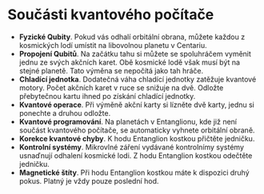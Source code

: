 # Součásti kvantového počítače

- **Fyzické Qubity**. Pokud vás odhalí orbitální obrana, můžete každou z kosmických lodí umístit na libovolnou planetu v Centariu.
- **Propojení Qubitů**. Na začátku tahu si můžete se spoluhráčem vyměnit jednu ze svých akčních karet. Obě kosmické lodě však musí být na stejné planetě. Tato výměna se nepočítá jako tah hráče. 
- **Chladící jednotka**. Dodatečná váha  chladící jednotky zatěžuje kvantové motory. Počet akčních karet v ruce se snižuje na dvě. Odložte přebytečnou kartu ihned po získání chladící jednotky.
- **Kvantové operace**. Při výměně akční karty si lízněte dvě karty, jednu si ponechte a druhou odložte.
- **Kvantové programování**. Na planetách v Entanglionu, kde již není součást kvantového počítače, se automaticky vyhnete orbitální obraně.
- **Korekce kvantové chyby**. K hodu Entanglion kostkou přičtěte jedničku. 
- **Kontrolní systémy**. Mikrovlné záření vydávané kontrolnímy systémy usnaďnují odhalení kosmické lodi. Z hodu Entanglion kostkou odečtěte jedničku.
- **Magnetické štíty**. Při hodu Entanglion kostkou máte k dispozici druhý pokus. Platný je vždy pouze poslední hod.
